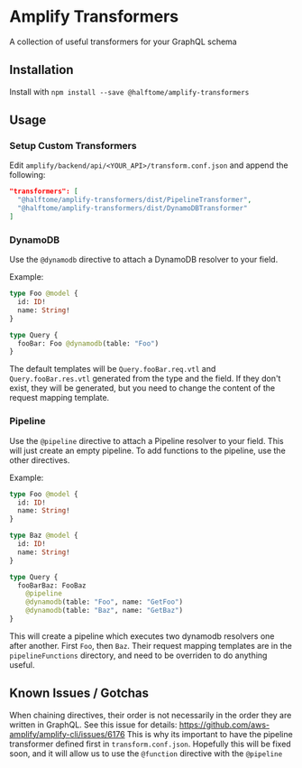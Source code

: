 # Amplify Transformers

A collection of useful transformers for your GraphQL schema

## Installation

Install with `npm install --save @halftome/amplify-transformers`

## Usage

### Setup Custom Transformers

Edit `amplify/backend/api/<YOUR_API>/transform.conf.json` and append the following:

```json
"transformers": [
  "@halftome/amplify-transformers/dist/PipelineTransformer",
  "@halftome/amplify-transformers/dist/DynamoDBTransformer"
]
```

### DynamoDB

Use the `@dynamodb` directive to attach a DynamoDB resolver to your field.

Example:

```graphql
type Foo @model {
  id: ID!
  name: String!
}

type Query {
  fooBar: Foo @dynamodb(table: "Foo")
}
```

The default templates will be `Query.fooBar.req.vtl` and `Query.fooBar.res.vtl` generated from the type and the field. If they don't exist, they will be generated, but you need to change the content of the request mapping template.

### Pipeline

Use the `@pipeline` directive to attach a Pipeline resolver to your field. This will just create an empty pipeline. To add functions to the pipeline, use the other directives.

Example:

```graphql
type Foo @model {
  id: ID!
  name: String!
}

type Baz @model {
  id: ID!
  name: String!
}

type Query {
  fooBarBaz: FooBaz
    @pipeline
    @dynamodb(table: "Foo", name: "GetFoo")
    @dynamodb(table: "Baz", name: "GetBaz")
}
```

This will create a pipeline which executes two dynamodb resolvers one after another. First `Foo`, then `Baz`. Their request mapping templates are in the `pipelineFunctions` directory, and need to be overriden to do anything useful.

## Known Issues / Gotchas

When chaining directives, their order is not necessarily in the order they are written in GraphQL. See this issue for details: https://github.com/aws-amplify/amplify-cli/issues/6176 This is why its important to have the pipeline transformer defined first in `transform.conf.json`. Hopefully this will be fixed soon, and it will allow us to use the `@function` directive with the `@pipeline`
